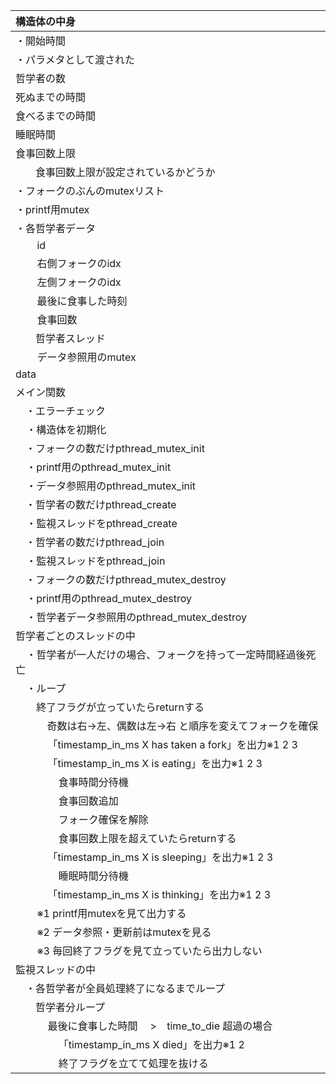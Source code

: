 |構造体の中身|
|:----|
|・開始時間|
|・パラメタとして渡された|
|       哲学者の数|
|       死ぬまでの時間|
|       ⾷べるまでの時間|
|       睡眠時間|
|       食事回数上限|
|　　食事回数上限が設定されているかどうか|
|・フォークのぶんのmutexリスト|
|・printf用mutex|
|・各哲学者データ|
|        id|
|        右側フォークのidx|
|        左側フォークのidx|
|        最後に食事した時刻|
|        食事回数|
|　　哲学者スレッド|
|        データ参照用のmutex|
|        data|
|メイン関数|
|　・エラーチェック|
|    ・構造体を初期化|
|　・フォークの数だけpthread_mutex_init|
|    ・printf用のpthread_mutex_init|
|    ・データ参照用のpthread_mutex_init|
|　・哲学者の数だけpthread_create|
|    ・監視スレッドをpthread_create|
|　・哲学者の数だけpthread_join|
|    ・監視スレッドをpthread_join|
|　・フォークの数だけpthread_mutex_destroy|
|    ・printf用のpthread_mutex_destroy|
|    ・哲学者データ参照用のpthread_mutex_destroy|
|哲学者ごとのスレッドの中|
|    ・哲学者が一人だけの場合、フォークを持って一定時間経過後死亡|
|    ・ループ|
|    　終了フラグが立っていたらreturnする|
|        　奇数は右→左、偶数は左→右 と順序を変えてフォークを確保|
|            「timestamp_in_ms X has taken a fork」を出力※1 2 3|
|            「timestamp_in_ms X is eating」を出力※1 2 3|
|                食事時間分待機|
|                食事回数追加|
|                フォーク確保を解除|
|                食事回数上限を超えていたらreturnする|
|            「timestamp_in_ms X is sleeping」を出力※1 2 3|
|                睡眠時間分待機|
|            「timestamp_in_ms X is thinking」を出力※1 2 3|
|        ※1 printf用mutexを見て出力する|
|        ※2 データ参照・更新前はmutexを見る|
|        ※3 毎回終了フラグを見て立っていたら出力しない|
|監視スレッドの中|
|　・各哲学者が全員処理終了になるまでループ|
|　　哲学者分ループ|
|            最後に食事した時間 　>　time_to_die 超過の場合|
|                「timestamp_in_ms X died」を出力※1 2|
|                終了フラグを立てて処理を抜ける|
